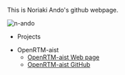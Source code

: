 This is Noriaki Ando's github webpage.

![n-ando](https://user-images.githubusercontent.com/11814060/81364416-8ab01d00-9120-11ea-9433-18e6cb35500b.jpg)

* Projects

- OpenRTM-aist
  - [OpenRTM-aist Web page](https://openrtm.org)
  - [OpenRTM-aist GitHub](https://github.com/OpenRTM)

